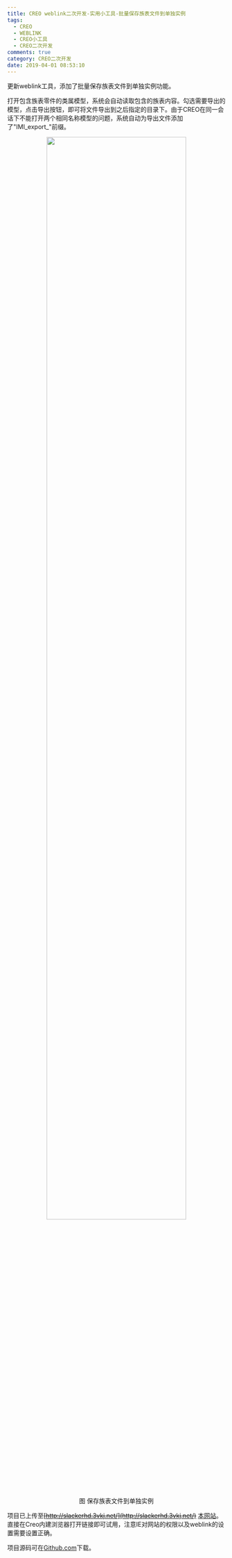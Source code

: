 ```yaml
---
title: CREO weblink二次开发-实用小工具-批量保存族表文件到单独实例
tags:
  - CREO
  - WEBLINK
  - CREO小工具
  - CREO二次开发
comments: true
category: CREO二次开发
date: 2019-04-01 08:53:10
---
```


更新weblink工具，添加了批量保存族表文件到单独实例功能。

打开包含族表零件的类属模型，系统会自动读取包含的族表内容。勾选需要导出的模型，点击导出按钮，即可将文件导出到之后指定的目录下。由于CREO在同一会话下不能打开两个相同名称模型的问题，系统自动为导出文件添加了"IMI_export_"前缀。

<div align="center">
    <img src="/img/proe/weblinktool7.png" style="width:80%" align="center"/>
    <p>图 保存族表文件到单独实例</p>
</div>

项目已上传至~~[http://slackerhd.3vkj.net/](http://slackerhd.3vkj.net/)~~ [本网站](http://weblink.hudi.site)。直接在Creo内建浏览器打开链接即可试用，注意IE对网站的权限以及weblink的设置需要设置正确。

项目源码可在<a href="https://github.com/slacker-HD/creo_weblink" target="_blank">Github.com</a>下载。